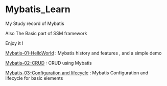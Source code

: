 # Mybatis_Learn

My Study record of Mybatis

Also The Basic part of SSM framework

Enjoy it ! 

[Mybatis-01-HelloWorld](http://rainingapple.cn/2021/02/01/Mybatis-01-HelloWorld/) : Mybatis history and features , and a simple demo  

[Mybatis-02-CRUD](http://rainingapple.cn/2021/02/02/Mybatis-02-CRUD/) : CRUD using Mybatis 

[Mybatis-03-Configuration and lifecycle](http://rainingapple.cn/2021/02/02/Mybatis-03-Configuration-and-lifecycle/) : Mybatis Configuration and lifecycle for basic elements